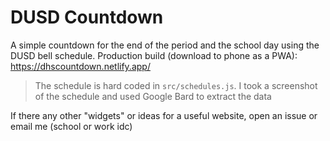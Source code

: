 # DUSD Countdown

A simple countdown for the end of the period and the school day using the DUSD bell schedule. Production build (download to phone as a PWA): https://dhscountdown.netlify.app/

> The schedule is hard coded in `src/schedules.js`. I took a screenshot of the schedule and used Google Bard to extract the data

If there any other "widgets" or ideas for a useful website, open an issue or email me (school or work idc)
